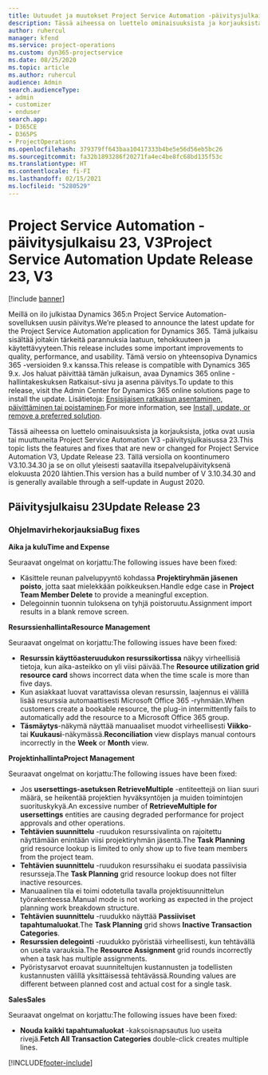 ```yaml
---
title: Uutuudet ja muutokset Project Service Automation -päivitysjulkaisussa 23, V3
description: Tässä aiheessa on luettelo ominaisuuksista ja korjauksista, jotka ovat käytettävissä Project Service Automation -päivitysjulkaisussa 23, V3.
author: ruhercul
manager: kfend
ms.service: project-operations
ms.custom: dyn365-projectservice
ms.date: 08/25/2020
ms.topic: article
ms.author: ruhercul
audience: Admin
search.audienceType:
- admin
- customizer
- enduser
search.app:
- D365CE
- D365PS
- ProjectOperations
ms.openlocfilehash: 379379ff643baa10417333b4be5e56d56eb5bc26
ms.sourcegitcommit: fa32b1893286f20271fa4ec4be8fc68bd135f53c
ms.translationtype: HT
ms.contentlocale: fi-FI
ms.lasthandoff: 02/15/2021
ms.locfileid: "5280529"
---
```

# <a name="project-service-automation-update-release-23-v3"></a><span data-ttu-id="e2de3-103">Project Service Automation -päivitysjulkaisu 23, V3</span><span class="sxs-lookup"><span data-stu-id="e2de3-103">Project Service Automation Update Release 23, V3</span></span>

[!include [banner](../includes/psa-now-project-operations.md)]

<span data-ttu-id="e2de3-104">Meillä on ilo julkistaa Dynamics 365:n Project Service Automation-sovelluksen uusin päivitys.</span><span class="sxs-lookup"><span data-stu-id="e2de3-104">We’re pleased to announce the latest update for the Project Service Automation application for Dynamics 365.</span></span> <span data-ttu-id="e2de3-105">Tämä julkaisu sisältää joitakin tärkeitä parannuksia laatuun, tehokkuuteen ja käytettävyyteen.</span><span class="sxs-lookup"><span data-stu-id="e2de3-105">This release includes some important improvements to quality, performance, and usability.</span></span> <span data-ttu-id="e2de3-106">Tämä versio on yhteensopiva Dynamics 365 -versioiden 9.x kanssa.</span><span class="sxs-lookup"><span data-stu-id="e2de3-106">This release is compatible with Dynamics 365 9.x.</span></span> <span data-ttu-id="e2de3-107">Jos haluat päivittää tämän julkaisun, avaa Dynamics 365 online -hallintakeskuksen Ratkaisut-sivu ja asenna päivitys.</span><span class="sxs-lookup"><span data-stu-id="e2de3-107">To update to this release, visit the Admin Center for Dynamics 365 online solutions page to install the update.</span></span> <span data-ttu-id="e2de3-108">Lisätietoja: [Ensisijaisen ratkaisun asentaminen, päivittäminen tai poistaminen](https://docs.microsoft.com/power-platform/admin/install-remove-preferred-solution).</span><span class="sxs-lookup"><span data-stu-id="e2de3-108">For more information, see [Install, update, or remove a preferred solution](https://docs.microsoft.com/power-platform/admin/install-remove-preferred-solution).</span></span>

<span data-ttu-id="e2de3-109">Tässä aiheessa on luettelo ominaisuuksista ja korjauksista, jotka ovat uusia tai muuttuneita Project Service Automation V3 -päivitysjulkaisussa 23.</span><span class="sxs-lookup"><span data-stu-id="e2de3-109">This topic lists the features and fixes that are new or changed for Project Service Automation V3, Update Release 23.</span></span> <span data-ttu-id="e2de3-110">Tällä versiolla on koontinumero V3.10.34.30 ja se on ollut yleisesti saatavilla itsepalvelupäivityksenä elokuusta 2020 lähtien.</span><span class="sxs-lookup"><span data-stu-id="e2de3-110">This version has a build number of V 3.10.34.30 and is generally available through a self-update in August 2020.</span></span>

## <a name="update-release-23"></a><span data-ttu-id="e2de3-111">Päivitysjulkaisu 23</span><span class="sxs-lookup"><span data-stu-id="e2de3-111">Update Release 23</span></span>

### <a name="bug-fixes"></a><span data-ttu-id="e2de3-112">Ohjelmavirhekorjauksia</span><span class="sxs-lookup"><span data-stu-id="e2de3-112">Bug fixes</span></span>

<span data-ttu-id="e2de3-113">**Aika ja kulu**</span><span class="sxs-lookup"><span data-stu-id="e2de3-113">**Time and Expense**</span></span>

<span data-ttu-id="e2de3-114">Seuraavat ongelmat on korjattu:</span><span class="sxs-lookup"><span data-stu-id="e2de3-114">The following issues have been fixed:</span></span>
- <span data-ttu-id="e2de3-115">Käsittele reunan palvelupyyntö kohdassa **Projektiryhmän jäsenen poisto**, jotta saat mielekkään poikkeuksen.</span><span class="sxs-lookup"><span data-stu-id="e2de3-115">Handle edge case in **Project Team Member Delete** to provide a meaningful exception.</span></span>
- <span data-ttu-id="e2de3-116">Delegoinnin tuonnin tuloksena on tyhjä poistoruutu.</span><span class="sxs-lookup"><span data-stu-id="e2de3-116">Assignment import results in a blank remove screen.</span></span>

<span data-ttu-id="e2de3-117">**Resurssienhallinta**</span><span class="sxs-lookup"><span data-stu-id="e2de3-117">**Resource Management**</span></span>

<span data-ttu-id="e2de3-118">Seuraavat ongelmat on korjattu:</span><span class="sxs-lookup"><span data-stu-id="e2de3-118">The following issues have been fixed:</span></span>

- <span data-ttu-id="e2de3-119">**Resurssin käyttöasteruudukon resurssikortissa** näkyy virheellisiä tietoja, kun aika-asteikko on yli viisi päivää.</span><span class="sxs-lookup"><span data-stu-id="e2de3-119">The **Resource utilization grid resource card** shows incorrect data when the time scale is more than five days.</span></span>
- <span data-ttu-id="e2de3-120">Kun asiakkaat luovat varattavissa olevan resurssin, laajennus ei välillä lisää resurssia automaattisesti Microsoft Office 365 -ryhmään.</span><span class="sxs-lookup"><span data-stu-id="e2de3-120">When customers create a bookable resource, the plug-in intermittently fails to automatically add the resource to a Microsoft Office 365 group.</span></span>
- <span data-ttu-id="e2de3-121">**Täsmäytys**-näkymä näyttää manuaaliset muodot virheellisesti **Viikko**- tai **Kuukausi**-näkymässä.</span><span class="sxs-lookup"><span data-stu-id="e2de3-121">**Reconciliation** view displays manual contours incorrectly in the **Week** or **Month** view.</span></span>

<span data-ttu-id="e2de3-122">**Projektinhallinta**</span><span class="sxs-lookup"><span data-stu-id="e2de3-122">**Project Management**</span></span>

<span data-ttu-id="e2de3-123">Seuraavat ongelmat on korjattu:</span><span class="sxs-lookup"><span data-stu-id="e2de3-123">The following issues have been fixed:</span></span>

- <span data-ttu-id="e2de3-124">Jos **usersettings-asetuksen RetrieveMultiple** -entiteettejä on liian suuri määrä, se heikentää projektien hyväksyntöjen ja muiden toimintojen suorituskykyä.</span><span class="sxs-lookup"><span data-stu-id="e2de3-124">An excessive number of **RetrieveMultiple for usersettings** entities are causing degraded performance for project approvals and other operations.</span></span>
- <span data-ttu-id="e2de3-125">**Tehtävien suunnittelu** -ruudukon resurssivalinta on rajoitettu näyttämään enintään viisi projektiryhmän jäsentä.</span><span class="sxs-lookup"><span data-stu-id="e2de3-125">The **Task Planning** grid resource lookup is limited to only show up to five team members from the project team.</span></span> 
- <span data-ttu-id="e2de3-126">**Tehtävien suunnittelu** -ruudukon resurssihaku ei suodata passiivisia resursseja.</span><span class="sxs-lookup"><span data-stu-id="e2de3-126">The **Task Planning** grid resource lookup does not filter inactive resources.</span></span>
- <span data-ttu-id="e2de3-127">Manuaalinen tila ei toimi odotetulla tavalla projektisuunnittelun työrakenteessa.</span><span class="sxs-lookup"><span data-stu-id="e2de3-127">Manual mode is not working as expected in the project planning work breakdown structure.</span></span>
- <span data-ttu-id="e2de3-128">**Tehtävien suunnittelu** -ruudukko näyttää **Passiiviset tapahtumaluokat**.</span><span class="sxs-lookup"><span data-stu-id="e2de3-128">The **Task Planning** grid shows **Inactive Transaction Categories**.</span></span>
- <span data-ttu-id="e2de3-129">**Resurssien delegointi** -ruudukko pyöristää virheellisesti, kun tehtävällä on useita varauksia.</span><span class="sxs-lookup"><span data-stu-id="e2de3-129">The **Resource Assignment** grid rounds incorrectly when a task has multiple assignments.</span></span>
- <span data-ttu-id="e2de3-130">Pyöristysarvot eroavat suunniteltujen kustannusten ja todellisten kustannusten välillä yksittäisessä tehtävässä.</span><span class="sxs-lookup"><span data-stu-id="e2de3-130">Rounding values are different between planned cost and actual cost for a single task.</span></span>

<span data-ttu-id="e2de3-131">**Sales**</span><span class="sxs-lookup"><span data-stu-id="e2de3-131">**Sales**</span></span>

<span data-ttu-id="e2de3-132">Seuraavat ongelmat on korjattu:</span><span class="sxs-lookup"><span data-stu-id="e2de3-132">The following issues have been fixed:</span></span>

- <span data-ttu-id="e2de3-133">**Nouda kaikki tapahtumaluokat** -kaksoisnapsautus luo useita rivejä.</span><span class="sxs-lookup"><span data-stu-id="e2de3-133">**Fetch All Transaction Categories** double-click creates multiple lines.</span></span>


[!INCLUDE[footer-include](../includes/footer-banner.md)]